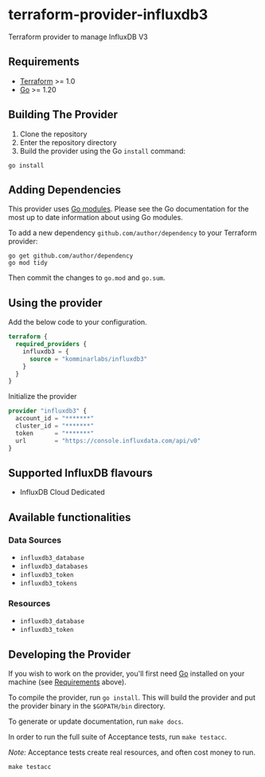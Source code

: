 # terraform-provider-influxdb3
Terraform provider to manage InfluxDB V3

## Requirements

- [Terraform](https://developer.hashicorp.com/terraform/downloads) >= 1.0
- [Go](https://golang.org/doc/install) >= 1.20

## Building The Provider

1. Clone the repository
1. Enter the repository directory
1. Build the provider using the Go `install` command:

```shell
go install
```

## Adding Dependencies

This provider uses [Go modules](https://github.com/golang/go/wiki/Modules).
Please see the Go documentation for the most up to date information about using Go modules.

To add a new dependency `github.com/author/dependency` to your Terraform provider:

```shell
go get github.com/author/dependency
go mod tidy
```

Then commit the changes to `go.mod` and `go.sum`.

## Using the provider

Add the below code to your configuration.

```terraform
terraform {
  required_providers {
    influxdb3 = {
      source = "komminarlabs/influxdb3"
    }
  }
}
```

Initialize the provider

```terraform
provider "influxdb3" {
  account_id = "*******"
  cluster_id = "*******"
  token      = "*******"
  url        = "https://console.influxdata.com/api/v0"
}
```

## Supported InfluxDB flavours

* InfluxDB Cloud Dedicated

## Available functionalities

### Data Sources

* `influxdb3_database`
* `influxdb3_databases`
* `influxdb3_token`
* `influxdb3_tokens`

### Resources

* `influxdb3_database`
* `influxdb3_token`

## Developing the Provider

If you wish to work on the provider, you'll first need [Go](http://www.golang.org) installed on your machine (see [Requirements](#requirements) above).

To compile the provider, run `go install`. This will build the provider and put the provider binary in the `$GOPATH/bin` directory.

To generate or update documentation, run `make docs`.

In order to run the full suite of Acceptance tests, run `make testacc`.

*Note:* Acceptance tests create real resources, and often cost money to run.

```shell
make testacc
```
